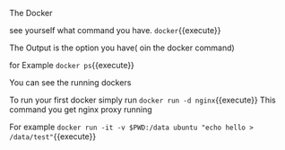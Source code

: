 The Docker

see yourself what command you have.
`docker`{{execute}}

The Output is the option you have( oin the docker command)

for Example `docker ps`{{execute}}

You can see the running dockers

To run your first docker simply run
`docker run -d nginx`{{execute}}
This command you get nginx proxy  running

For example `docker run -it -v $PWD:/data ubuntu "echo hello > /data/test"`{{execute}}
